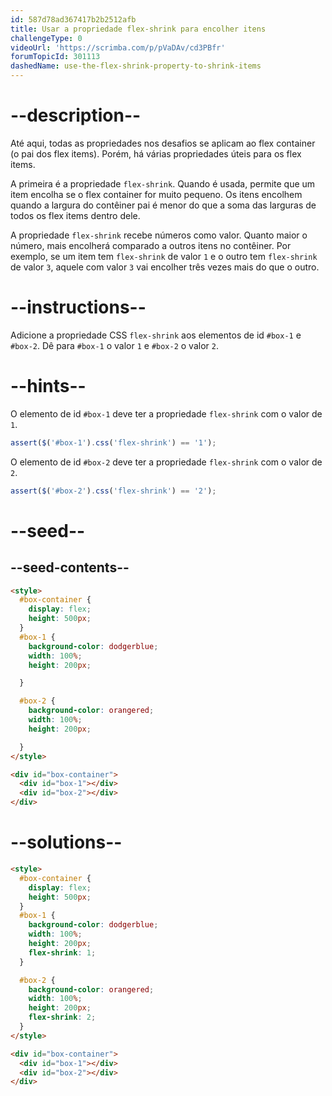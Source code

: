 ```yaml
---
id: 587d78ad367417b2b2512afb
title: Usar a propriedade flex-shrink para encolher itens
challengeType: 0
videoUrl: 'https://scrimba.com/p/pVaDAv/cd3PBfr'
forumTopicId: 301113
dashedName: use-the-flex-shrink-property-to-shrink-items
---
```


# --description--

Até aqui, todas as propriedades nos desafios se aplicam ao flex container (o pai dos flex items). Porém, há várias propriedades úteis para os flex items.

A primeira é a propriedade `flex-shrink`. Quando é usada, permite que um item encolha se o flex container for muito pequeno. Os itens encolhem quando a largura do contêiner pai é menor do que a soma das larguras de todos os flex items dentro dele.

A propriedade `flex-shrink` recebe números como valor. Quanto maior o número, mais encolherá comparado a outros itens no contêiner. Por exemplo, se um item tem `flex-shrink` de valor `1` e o outro tem `flex-shrink` de valor `3`, aquele com valor `3` vai encolher três vezes mais do que o outro.

# --instructions--

Adicione a propriedade CSS `flex-shrink` aos elementos de id `#box-1` e `#box-2`. Dê para `#box-1` o valor `1` e `#box-2` o valor `2`.

# --hints--

O elemento de id `#box-1` deve ter a propriedade `flex-shrink` com o valor de `1`.

```js
assert($('#box-1').css('flex-shrink') == '1');
```

O elemento de id `#box-2` deve ter a propriedade `flex-shrink` com o valor de `2`.

```js
assert($('#box-2').css('flex-shrink') == '2');
```

# --seed--

## --seed-contents--

```html
<style>
  #box-container {
    display: flex;
    height: 500px;
  }
  #box-1 {
    background-color: dodgerblue;
    width: 100%;
    height: 200px;

  }

  #box-2 {
    background-color: orangered;
    width: 100%;
    height: 200px;

  }
</style>

<div id="box-container">
  <div id="box-1"></div>
  <div id="box-2"></div>
</div>
```

# --solutions--

```html
<style>
  #box-container {
    display: flex;
    height: 500px;
  }
  #box-1 {
    background-color: dodgerblue;
    width: 100%;
    height: 200px;
    flex-shrink: 1;
  }

  #box-2 {
    background-color: orangered;
    width: 100%;
    height: 200px;
    flex-shrink: 2;
  }
</style>

<div id="box-container">
  <div id="box-1"></div>
  <div id="box-2"></div>
</div>
```

